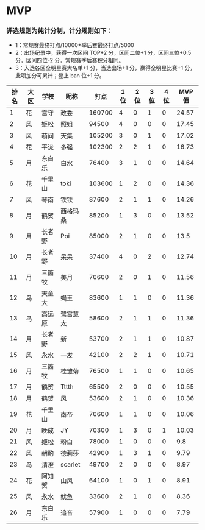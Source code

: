 # MVP

### 评选规则为纯计分制，计分规则如下：
  - 1：常规赛最终打点/10000+季后赛最终打点/5000
  - 2：出场纪录中，获得一次区间 TOP+2 分，区间二位+1 分，区间三位+0.5 分，区间四位-2 分，常规赛季后赛积分相同。
  - 3：入选各区全明星赛大名单+1 分，当选出场+1 分，赢得全明星比赛+1 分，此项加分可累计；登上 ban 位+1 分。
  
|排名	|大区	|学校	|昵称	|打点	|1位	|2位	|3位	|4位	|MVP值|
| -- | ---- | ---- | -------- | ----- | -- | -- | -- | -- | ---- |
|	1	|	花	|	宫守	|	政委	|	160700	|	4	|	0	|	1	|	0	|	24.57	|
|	2	|	风	|	姬松	|	照姐	|	94500	|	4	|	0	|	0	|	0	|	17.45	|
|	3	|	风	|	萌间	|	天集	|	105200	|	3	|	0	|	1	|	0	|	17.02	|
|	4	|	花	|	平泷	|	多强	|	102300	|	2	|	2	|	1	|	0	|	16.73	|
|	5	|	月	|	东白乐	|	白水	|	76400	|	3	|	1	|	0	|	0	|	14.64	|
|	6	|	花	|	千里山	|	toki	|	103600	|	1	|	2	|	0	|	0	|	14.36	|
|	7	|	风	|	琴南	|	铁铁	|	87600	|	2	|	1	|	1	|	0	|	14.26	|
|	8	|	月	|	鹤贺	|	西格玛桑	|	85200	|	1	|	3	|	0	|	0	|	13.52	|
|	9	|	月	|	长者野	|	Poi	|	85000	|	2	|	1	|	0	|	0	|	13.5	|
|	10	|	月	|	长者野	|	呆呆	|	37400	|	4	|	0	|	2	|	0	|	12.74	|
|	11	|	月	|	三箇牧	|	美月	|	70600	|	2	|	0	|	1	|	0	|	11.56	|
|	12	|	鸟	|	天童大	|	蝇王	|	83600	|	1	|	1	|	0	|	0	|	11.36	|
|	13	|	鸟	|	高远原	|	鹭宫慧太	|	58600	|	2	|	1	|	1	|	0	|	11.36	|
|	14	|	月	|	长者野	|	新	|	53700	|	2	|	1	|	1	|	0	|	10.87	|
|	15	|	风	|	永水	|	一发	|	42100	|	2	|	2	|	1	|	0	|	10.71	|
|	16	|	月	|	三箇牧	|	桂雏菊	|	76500	|	1	|	1	|	0	|	0	|	10.65	|
|	17	|	月	|	鹤贺	|	Tttth	|	65500	|	2	|	0	|	0	|	0	|	10.55	|
|	18	|	月	|	鹤贺	|	风	|	53600	|	2	|	1	|	0	|	0	|	10.36	|
|	19	|	花	|	千里山	|	南帝	|	70600	|	1	|	1	|	0	|	0	|	10.06	|
|	20	|	月	|	晚成	|	JY	|	70300	|	1	|	3	|	0	|	1	|	10.03	|
|	21	|	风	|	姬松	|	粉白	|	78000	|	1	|	0	|	0	|	0	|	9.8	|
|	22	|	风	|	朝酌	|	德莉莎	|	42900	|	1	|	3	|	1	|	0	|	9.79	|
|	23	|	鸟	|	清澄	|	scarlet	|	49700	|	2	|	0	|	0	|	0	|	8.97	|
|	24	|	花	|	阿知贺	|	山风	|	64100	|	1	|	0	|	1	|	0	|	8.91	|
|	25	|	风	|	永水	|	鱿鱼	|	33600	|	2	|	1	|	0	|	0	|	8.36	|
|	26	|	月	|	东白乐	|	追音	|	57900	|	1	|	0	|	0	|	0	|	7.79	|



